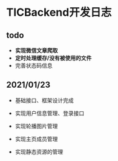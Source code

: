 # TICBackend开发日志

## todo

* **实现微信文章爬取**
* **定时处理缓存/没有被使用的文件**
* 完善状态码信息

## 2021/01/23

*  基础接口、框架设计完成
* 实现用户信息管理、登录接口

* 实现轮播图片管理
* 实现主页成员管理
* 实现静态资源的管理